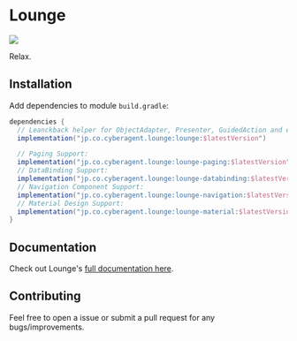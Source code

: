 # Lounge

<p>
  <a href="https://search.maven.org/search?q=g:jp.co.cyberagent.lounge">
    <img src="https://img.shields.io/maven-central/v/jp.co.cyberagent.lounge/lounge"/>
  </a>
</p>

Relax.

## Installation

Add dependencies to module `build.gradle`:

```gradle
dependencies {
  // Leanckback helper for ObjectAdapter, Presenter, GuidedAction and et al.
  implementation("jp.co.cyberagent.lounge:lounge:$latestVersion")

  // Paging Support:
  implementation("jp.co.cyberagent.lounge:lounge-paging:$latestVersion")
  // DataBinding Support:
  implementation("jp.co.cyberagent.lounge:lounge-databinding:$latestVersion")
  // Navigation Component Support:
  implementation("jp.co.cyberagent.lounge:lounge-navigation:$latestVersion")
  // Material Design Support:
  implementation("jp.co.cyberagent.lounge:lounge-material:$latestVersion")
}
```

## Documentation

Check out Lounge's [full documentation here](https://ca-love.github.io/lounge/).

## Contributing

Feel free to open a issue or submit a pull request for any bugs/improvements.
